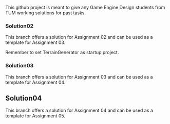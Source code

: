 This github project is meant to give any Game Engine Design students from TUM working solutions for past tasks.

### Solution02

This branch offers a solution for Assignment 02 and can be used as a template for Assignment 03.

Remember to set TerrainGenerator as startup project.

### Solution03

This branch offers a solution for Assignment 03 and can be used as a template for Assignment 04.

## Solution04

This branch offers a solution for Assignment 04 and can be used as a template for Assignment 05.